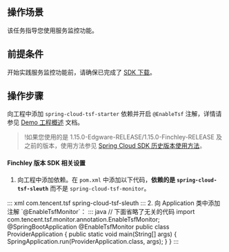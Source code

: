## 操作场景

该任务指导您使用服务监控功能。

## 前提条件

开始实践服务监控功能前，请确保已完成了 [SDK 下载](https://cloud.tencent.com/document/product/649/20231)。

## 操作步骤

向工程中添加 `spring-cloud-tsf-starter` 依赖并开启 `@EnableTsf` 注解，详情请参见 [Demo 工程概述](https://cloud.tencent.com/document/product/649/20261) 文档。

>!如果您使用的是 1.15.0-Edgware-RELEASE/1.15.0-Finchley-RELEASE 及之前的版本，使用方法参见 [Spring Cloud SDK 历史版本使用方法](https://cloud.tencent.com/document/product/649/45864)。

#### Finchley 版本 SDK 相关设置

1. 向工程中添加依赖。在 `pom.xml` 中添加以下代码，**依赖的是 `spring-cloud-tsf-sleuth`** 而不是 `spring-cloud-tsf-monitor`。
<dx-codeblock>
:::  xml
 <dependency>
		 <groupId>com.tencent.tsf</groupId>
		 <artifactId>spring-cloud-tsf-sleuth</artifactId>
		 <version><!-- 调整为 SDK 最新版本号 --></version>
 </dependency>
:::
</dx-codeblock>
2. 向 Application 类中添加注解 `@EnableTsfMonitor`：
<dx-codeblock>
:::  java
   // 下面省略了无关的代码
   import com.tencent.tsf.monitor.annotation.EnableTsfMonitor;
   @SpringBootApplication
   @EnableTsfMonitor
   public class ProviderApplication {
   	public static void main(String[] args) {
   		SpringApplication.run(ProviderApplication.class, args);
   	}
   }
:::
</dx-codeblock>


   
